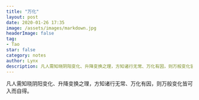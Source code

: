 ```yaml
---
title: "万化"
layout: post
date: 2020-01-26 17:35
image: /assets/images/markdown.jpg
headerImage: false
tag:
- Tao
star: false
category: notes
author: Lynx
description: 凡人需知晓阴阳变化、升降变换之理，方知诸行无常、万化有因，则万般变化皆可入而自得。
---
```




凡人需知晓阴阳变化、升降变换之理，方知诸行无常、万化有因，则万般变化皆可入而自得。